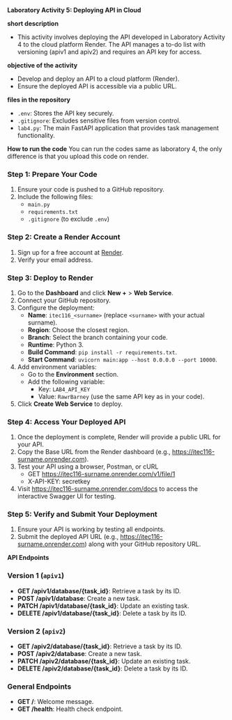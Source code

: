 
**Laboratory Activity 5: Deploying API in Cloud**

**short description**
- This activity involves deploying the API developed in Laboratory Activity 4 to the cloud platform Render. The API manages a to-do list with versioning (apiv1 and apiv2) and requires an API key for access.
  
**objective of the activity**
- Develop and deploy an API to a cloud platform (Render).
- Ensure the deployed API is accessible via a public URL.

**files in the repository**
- `.env`: Stores the API key securely.  
- `.gitignore`: Excludes sensitive files from version control.  
- `lab4.py`: The main FastAPI application that provides task management functionality.
  
**How to run the code**
You can run the codes same as laboratory 4, the only difference is that you upload this code on render.

### Step 1: Prepare Your Code
1. Ensure your code is pushed to a GitHub repository.
2. Include the following files:
   - `main.py`
   - `requirements.txt`
   - `.gitignore` (to exclude `.env`)

### Step 2: Create a Render Account
1. Sign up for a free account at [Render](https://render.com/).
2. Verify your email address.

### Step 3: Deploy to Render
1. Go to the **Dashboard** and click **New +** > **Web Service**.
2. Connect your GitHub repository.
3. Configure the deployment:
   - **Name**: `itec116_<surname>` (replace `<surname>` with your actual surname).
   - **Region**: Choose the closest region.
   - **Branch**: Select the branch containing your code.
   - **Runtime**: Python 3.
   - **Build Command**: `pip install -r requirements.txt`.
   - **Start Command**: `uvicorn main:app --host 0.0.0.0 --port 10000`.
4. Add environment variables:
   - Go to the **Environment** section.
   - Add the following variable:
     - Key: `LAB4_API_KEY`
     - Value: `RawrBarney` (use the same API key as in your code).
5. Click **Create Web Service** to deploy.

### Step 4: Access Your Deployed API
1. Once the deployment is complete, Render will provide a public URL for your API.
2. Copy the Base URL from the Render dashboard (e.g., https://itec116-surname.onrender.com).
3. Test your API using a browser, Postman, or cURL
   - GET https://itec116-surname.onrender.com/v1/file/1
   - X-API-KEY: secretkey
4. Visit https://itec116-surname.onrender.com/docs to access the interactive Swagger UI for testing.

### Step 5: Verify and Submit Your Deployment
1. Ensure your API is working by testing all endpoints.
2. Submit the deployed API URL (e.g., https://itec116-surname.onrender.com) along with your GitHub repository URL.

**API Endpoints**

### Version 1 (`apiv1`)
- **GET /apiv1/database/{task_id}**: Retrieve a task by its ID.
- **POST /apiv1/database**: Create a new task.
- **PATCH /apiv1/database/{task_id}**: Update an existing task.
- **DELETE /apiv1/database/{task_id}**: Delete a task by its ID.

### Version 2 (`apiv2`)
- **GET /apiv2/database/{task_id}**: Retrieve a task by its ID.
- **POST /apiv2/database**: Create a new task.
- **PATCH /apiv2/database/{task_id}**: Update an existing task.
- **DELETE /apiv2/database/{task_id}**: Delete a task by its ID.

### General Endpoints
- **GET /**: Welcome message.
- **GET /health**: Health check endpoint.
